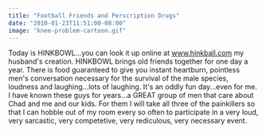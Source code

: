 ```yaml
---
title: "Football Friends and Perscription Drugs"
date: "2010-01-23T11:51:00-08:00"
image: "knee-problem-cartoon.gif"
---
```


Today is HINKBOWL...you can look it up online at www.hinkball.com
my husband's creation. 
HINKBOWL brings old friends together for one day a year. There is food guaranteed to give you instant heartburn, pointless men's conversation necessary for the survival of the male species, loudness and laughing...lots of laughing.
It's an oddly fun day...even for me. I have known these guys for years...a GREAT group of men that care about Chad and me and our kids. For them I will take all three of the painkillers so that I can hobble out of my room every so often to participate in a very loud, very sarcastic, very competetive, very rediculous, very necessary event.